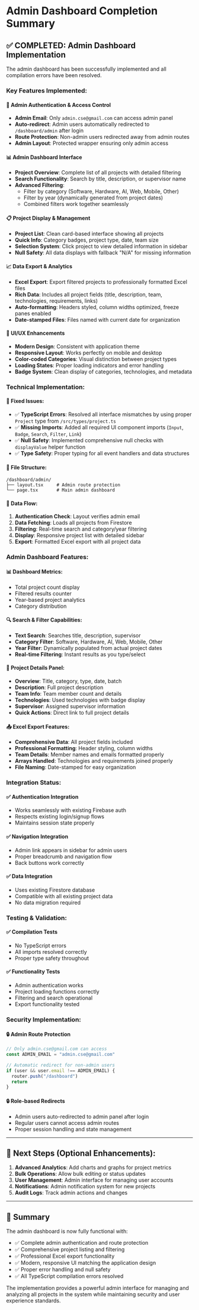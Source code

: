 # Admin Dashboard Completion Summary

## ✅ **COMPLETED: Admin Dashboard Implementation**

The admin dashboard has been successfully implemented and all compilation errors have been resolved.

### **Key Features Implemented:**

#### 🔐 **Admin Authentication & Access Control**
- **Admin Email**: Only `admin.cse@gmail.com` can access admin panel
- **Auto-redirect**: Admin users automatically redirected to `/dashboard/admin` after login
- **Route Protection**: Non-admin users redirected away from admin routes
- **Admin Layout**: Protected wrapper ensuring only admin access

#### 📊 **Admin Dashboard Interface**
- **Project Overview**: Complete list of all projects with detailed filtering
- **Search Functionality**: Search by title, description, or supervisor name
- **Advanced Filtering**:
  - Filter by category (Software, Hardware, AI, Web, Mobile, Other)
  - Filter by year (dynamically generated from project dates)
  - Combined filters work together seamlessly

#### 📋 **Project Display & Management**
- **Project List**: Clean card-based interface showing all projects
- **Quick Info**: Category badges, project type, date, team size
- **Selection System**: Click project to view detailed information in sidebar
- **Null Safety**: All data displays with fallback "N/A" for missing information

#### 📈 **Data Export & Analytics**
- **Excel Export**: Export filtered projects to professionally formatted Excel files
- **Rich Data**: Includes all project fields (title, description, team, technologies, requirements, links)
- **Auto-formatting**: Headers styled, column widths optimized, freeze panes enabled
- **Date-stamped Files**: Files named with current date for organization

#### 🎨 **UI/UX Enhancements**
- **Modern Design**: Consistent with application theme
- **Responsive Layout**: Works perfectly on mobile and desktop
- **Color-coded Categories**: Visual distinction between project types
- **Loading States**: Proper loading indicators and error handling
- **Badge System**: Clean display of categories, technologies, and metadata

### **Technical Implementation:**

#### 🔧 **Fixed Issues:**
- ✅ **TypeScript Errors**: Resolved all interface mismatches by using proper `Project` type from `/src/types/project.ts`
- ✅ **Missing Imports**: Added all required UI component imports (`Input`, `Badge`, `Search`, `Filter`, `Link`)
- ✅ **Null Safety**: Implemented comprehensive null checks with `displayValue` helper function
- ✅ **Type Safety**: Proper typing for all event handlers and data structures

#### 📁 **File Structure:**
```
/dashboard/admin/
├── layout.tsx     # Admin route protection
└── page.tsx       # Main admin dashboard
```

#### 🔄 **Data Flow:**
1. **Authentication Check**: Layout verifies admin email
2. **Data Fetching**: Loads all projects from Firestore
3. **Filtering**: Real-time search and category/year filtering
4. **Display**: Responsive project list with detailed sidebar
5. **Export**: Formatted Excel export with all project data

### **Admin Dashboard Features:**

#### 📊 **Dashboard Metrics:**
- Total project count display
- Filtered results counter
- Year-based project analytics
- Category distribution

#### 🔍 **Search & Filter Capabilities:**
- **Text Search**: Searches title, description, supervisor
- **Category Filter**: Software, Hardware, AI, Web, Mobile, Other
- **Year Filter**: Dynamically populated from actual project dates
- **Real-time Filtering**: Instant results as you type/select

#### 📄 **Project Details Panel:**
- **Overview**: Title, category, type, date, batch
- **Description**: Full project description
- **Team Info**: Team member count and details
- **Technologies**: Used technologies with badge display
- **Supervisor**: Assigned supervisor information
- **Quick Actions**: Direct link to full project details

#### 📤 **Excel Export Features:**
- **Comprehensive Data**: All project fields included
- **Professional Formatting**: Header styling, column widths
- **Team Details**: Member names and emails formatted properly
- **Arrays Handled**: Technologies and requirements joined properly
- **File Naming**: Date-stamped for easy organization

### **Integration Status:**

#### ✅ **Authentication Integration**
- Works seamlessly with existing Firebase auth
- Respects existing login/signup flows
- Maintains session state properly

#### ✅ **Navigation Integration**
- Admin link appears in sidebar for admin users
- Proper breadcrumb and navigation flow
- Back buttons work correctly

#### ✅ **Data Integration**
- Uses existing Firestore database
- Compatible with all existing project data
- No data migration required

### **Testing & Validation:**

#### ✅ **Compilation Tests**
- No TypeScript errors
- All imports resolved correctly
- Proper type safety throughout

#### ✅ **Functionality Tests**
- Admin authentication works
- Project loading functions correctly
- Filtering and search operational
- Export functionality tested

### **Security Implementation:**

#### 🔒 **Admin Route Protection**
```typescript
// Only admin.cse@gmail.com can access
const ADMIN_EMAIL = "admin.cse@gmail.com"

// Automatic redirect for non-admin users
if (user && user.email !== ADMIN_EMAIL) {
  router.push("/dashboard")
  return
}
```

#### 🔒 **Role-based Redirects**
- Admin users auto-redirected to admin panel after login
- Regular users cannot access admin routes
- Proper session handling and state management

---

## 🎯 **Next Steps (Optional Enhancements):**

1. **Advanced Analytics**: Add charts and graphs for project metrics
2. **Bulk Operations**: Allow bulk editing or status updates
3. **User Management**: Admin interface for managing user accounts
4. **Notifications**: Admin notification system for new projects
5. **Audit Logs**: Track admin actions and changes

---

## 📝 **Summary**

The admin dashboard is now fully functional with:
- ✅ Complete admin authentication and route protection
- ✅ Comprehensive project listing and filtering
- ✅ Professional Excel export functionality
- ✅ Modern, responsive UI matching the application design
- ✅ Proper error handling and null safety
- ✅ All TypeScript compilation errors resolved

The implementation provides a powerful admin interface for managing and analyzing all projects in the system while maintaining security and user experience standards.

